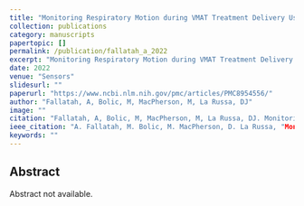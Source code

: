 ```yaml
---
title: "Monitoring Respiratory Motion during VMAT Treatment Delivery Using Ultra-Wideband Radar"
collection: publications
category: manuscripts
papertopic: []
permalink: /publication/fallatah_a_2022
excerpt: "Monitoring Respiratory Motion during VMAT Treatment Delivery Using Ultra-Wideband Radar published in Sensors."
date: 2022
venue: "Sensors"
slidesurl: ""
paperurl: "https://www.ncbi.nlm.nih.gov/pmc/articles/PMC8954556/"
author: "Fallatah, A, Bolic, M, MacPherson, M, La Russa, DJ"
image: ""
citation: "Fallatah, A, Bolic, M, MacPherson, M, La Russa, DJ. Monitoring Respiratory Motion during VMAT Treatment Delivery Using Ultra-Wideband Radar. Sensors, 2022."
ieee_citation: "A. Fallatah, M. Bolic, M. MacPherson, D. La Russa, "Monitoring Respiratory Motion during VMAT Treatment Delivery Using Ultra-Wideband Radar," Sensors, vol. 22, no. 6, pp. 2287, 2022."
keywords: ""
---
```


## Abstract

Abstract not available.

